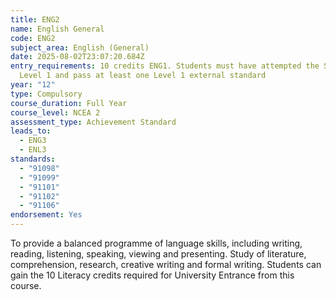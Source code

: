 ```yaml
---
title: ENG2
name: English General
code: ENG2
subject_area: English (General)
date: 2025-08-02T23:07:20.684Z
entry_requirements: 10 credits ENG1. Students must have attempted the Speech in
  Level 1 and pass at least one Level 1 external standard
year: "12"
type: Compulsory
course_duration: Full Year
course_level: NCEA 2
assessment_type: Achievement Standard
leads_to:
  - ENG3
  - ENL3
standards:
  - "91098"
  - "91099"
  - "91101"
  - "91102"
  - "91106"
endorsement: Yes
---
```

To provide a balanced programme of language skills, including writing, reading, listening, speaking, viewing and presenting. Study of literature, comprehension, research, creative writing and formal writing. Students can gain the 10 Literacy credits required for University Entrance from this course.
